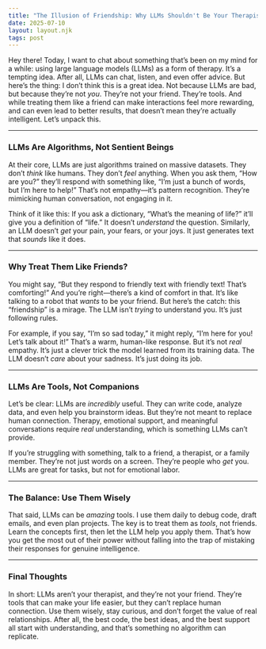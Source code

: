 ```yaml
---
title: "The Illusion of Friendship: Why LLMs Shouldn't Be Your Therapist" 
date: 2025-07-10
layout: layout.njk
tags: post
---
```


Hey there! Today, I want to chat about something that’s been on my mind for a while: using large language models (LLMs) as a form of therapy. It’s a tempting idea. After all, LLMs can chat, listen, and even offer advice. But here’s the thing: I don’t think this is a great idea. Not because LLMs are bad, but because they’re not _you_. They’re not your friend. They’re tools. And while treating them like a friend can make interactions feel more rewarding, and can even lead to better results, that doesn’t mean they’re actually intelligent. Let’s unpack this.

---

### **LLMs Are Algorithms, Not Sentient Beings**  
At their core, LLMs are just algorithms trained on massive datasets. They don’t _think_ like humans. They don’t _feel_ anything. When you ask them, “How are you?” they’ll respond with something like, “I’m just a bunch of words, but I’m here to help!” That’s not empathy—it’s pattern recognition. They’re mimicking human conversation, not engaging in it.

Think of it like this: If you ask a dictionary, “What’s the meaning of life?” it’ll give you a definition of “life.” It doesn’t _understand_ the question. Similarly, an LLM doesn’t _get_ your pain, your fears, or your joys. It just generates text that _sounds_ like it does.

---

### **Why Treat Them Like Friends?**  
You might say, “But they respond to friendly text with friendly text! That’s comforting!” And you’re right—there’s a kind of comfort in that. It’s like talking to a robot that _wants_ to be your friend. But here’s the catch: this “friendship” is a mirage. The LLM isn’t _trying_ to understand you. It’s just following rules.

For example, if you say, “I’m so sad today,” it might reply, “I’m here for you! Let’s talk about it!” That’s a warm, human-like response. But it’s not _real_ empathy. It’s just a clever trick the model learned from its training data. The LLM doesn’t _care_ about your sadness. It’s just doing its job.

---

### **LLMs Are Tools, Not Companions**  
Let’s be clear: LLMs are _incredibly_ useful. They can write code, analyze data, and even help you brainstorm ideas. But they’re not meant to replace human connection. Therapy, emotional support, and meaningful conversations require _real_ understanding, which is something LLMs can’t provide.

If you’re struggling with something, talk to a friend, a therapist, or a family member. They’re not just words on a screen. They’re people who _get_ you. LLMs are great for tasks, but not for emotional labor.

---

### **The Balance: Use Them Wisely**  
That said, LLMs can be _amazing_ tools. I use them daily to debug code, draft emails, and even plan projects. The key is to treat them as _tools_, not friends. Learn the concepts first, then let the LLM help you apply them. That’s how you get the most out of their power without falling into the trap of mistaking their responses for genuine intelligence.

---

### **Final Thoughts**  
In short: LLMs aren’t your therapist, and they’re not your friend. They’re tools that can make your life easier, but they can’t replace human connection. Use them wisely, stay curious, and don’t forget the value of real relationships. After all, the best code, the best ideas, and the best support all start with understanding, and that’s something no algorithm can replicate.

